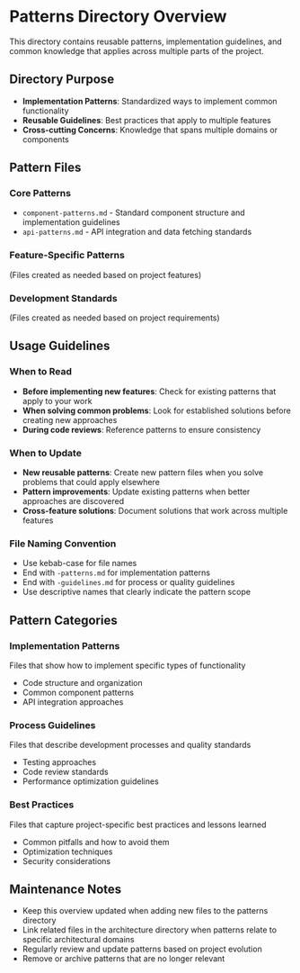 # Patterns Directory Overview

This directory contains reusable patterns, implementation guidelines, and common knowledge that applies across multiple parts of the project.

## Directory Purpose
- **Implementation Patterns**: Standardized ways to implement common functionality
- **Reusable Guidelines**: Best practices that apply to multiple features
- **Cross-cutting Concerns**: Knowledge that spans multiple domains or components

## Pattern Files

### Core Patterns
- `component-patterns.md` - Standard component structure and implementation guidelines
- `api-patterns.md` - API integration and data fetching standards

### Feature-Specific Patterns
(Files created as needed based on project features)

### Development Standards
(Files created as needed based on project requirements)

## Usage Guidelines

### When to Read
- **Before implementing new features**: Check for existing patterns that apply to your work
- **When solving common problems**: Look for established solutions before creating new approaches
- **During code reviews**: Reference patterns to ensure consistency

### When to Update
- **New reusable patterns**: Create new pattern files when you solve problems that could apply elsewhere
- **Pattern improvements**: Update existing patterns when better approaches are discovered
- **Cross-feature solutions**: Document solutions that work across multiple features

### File Naming Convention
- Use kebab-case for file names
- End with `-patterns.md` for implementation patterns
- End with `-guidelines.md` for process or quality guidelines
- Use descriptive names that clearly indicate the pattern scope

## Pattern Categories

### Implementation Patterns
Files that show how to implement specific types of functionality
- Code structure and organization
- Common component patterns
- API integration approaches

### Process Guidelines
Files that describe development processes and quality standards
- Testing approaches
- Code review standards
- Performance optimization guidelines

### Best Practices
Files that capture project-specific best practices and lessons learned
- Common pitfalls and how to avoid them
- Optimization techniques
- Security considerations

## Maintenance Notes
- Keep this overview updated when adding new files to the patterns directory
- Link related files in the architecture directory when patterns relate to specific architectural domains
- Regularly review and update patterns based on project evolution
- Remove or archive patterns that are no longer relevant